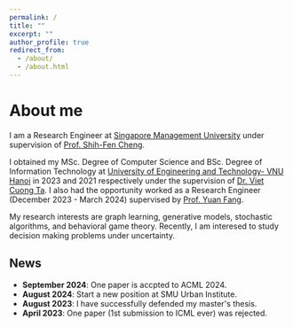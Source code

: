 ```yaml
---
permalink: /
title: ""
excerpt: ""
author_profile: true
redirect_from: 
  - /about/
  - /about.html
---
```


# About me
I am a Research Engineer at [Singapore Management University](https://www.smu.edu.sg/) under supervision of [Prof. Shih-Fen Cheng](https://www.mysmu.edu/faculty/sfcheng/).

I obtained my MSc. Degree of Computer Science and BSc. Degree of Information Technology at [University of Engineering and Technology- VNU Hanoi](https://uet.vnu.edu.vn/) in 2023 and 2021 respectively under the supervision of [Dr. Viet Cuong Ta](https://uet.vnu.edu.vn/~cuongtv/). I also had the opportunity worked as a Research Engineer (December 2023 - March 2024) supervised by [Prof. Yuan Fang](https://www.yfang.site/). 

My research interests are graph learning, generative models, stochastic algorithms, and behavioral game theory. Recently, I am interesed to study decision making problems under uncertainty.


<!-- Outside the lab, I enjoy cycling, painting, and gardening. -->

<!-- *I'm looking for a PhD position in Computer Science, Operations Research, or Financial Engineering starting in August 2025*. -->

## News
- **September 2024**: One paper is accpted to ACML 2024.
- **August 2024**: Start a new position at SMU Urban Institute.
- **August 2023**: I have successfully defended my master's thesis.
- **April 2023**: One paper (1st submission to ICML ever) was rejected.



